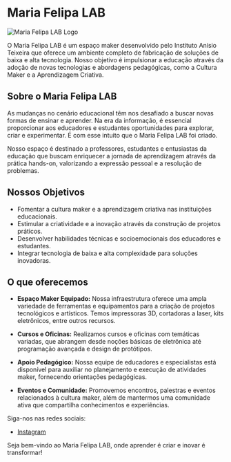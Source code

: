 # Maria Felipa LAB

![Maria Felipa LAB Logo]([https://imgur.com/a/YzJvx7h](https://i.imgur.com/YStM5gh.jpg))

O Maria Felipa LAB é um espaço maker desenvolvido pelo Instituto Anísio Teixeira que oferece um ambiente completo de fabricação de soluções de baixa e alta tecnologia. Nosso objetivo é impulsionar a educação através da adoção de novas tecnologias e abordagens pedagógicas, como a Cultura Maker e a Aprendizagem Criativa.

## Sobre o Maria Felipa LAB

As mudanças no cenário educacional têm nos desafiado a buscar novas formas de ensinar e aprender. Na era da informação, é essencial proporcionar aos educadores e estudantes oportunidades para explorar, criar e experimentar. É com esse intuito que o Maria Felipa LAB foi criado.

Nosso espaço é destinado a professores, estudantes e entusiastas da educação que buscam enriquecer a jornada de aprendizagem através da prática hands-on, valorizando a expressão pessoal e a resolução de problemas.

## Nossos Objetivos

- Fomentar a cultura maker e a aprendizagem criativa nas instituições educacionais.
- Estimular a criatividade e a inovação através da construção de projetos práticos.
- Desenvolver habilidades técnicas e socioemocionais dos educadores e estudantes.
- Integrar tecnologia de baixa e alta complexidade para soluções inovadoras.

## O que oferecemos

- **Espaço Maker Equipado:** Nossa infraestrutura oferece uma ampla variedade de ferramentas e equipamentos para a criação de projetos tecnológicos e artísticos. Temos impressoras 3D, cortadoras a laser, kits eletrônicos, entre outros recursos.

- **Cursos e Oficinas:** Realizamos cursos e oficinas com temáticas variadas, que abrangem desde noções básicas de eletrônica até programação avançada e design de protótipos.

- **Apoio Pedagógico:** Nossa equipe de educadores e especialistas está disponível para auxiliar no planejamento e execução de atividades maker, fornecendo orientações pedagógicas.

- **Eventos e Comunidade:** Promovemos encontros, palestras e eventos relacionados à cultura maker, além de mantermos uma comunidade ativa que compartilha conhecimentos e experiências.


Siga-nos nas redes sociais:
- [Instagram](https://www.instagram.com/iatcriativo)

Seja bem-vindo ao Maria Felipa LAB, onde aprender é criar e inovar é transformar!

